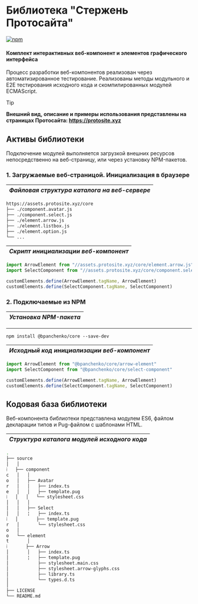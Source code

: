 # Библиотека "Стержень Протосайта"

[![npm](https://img.shields.io/npm/v/@bpanchenko/core.svg)](https://www.npmjs.com/package/@bpanchenko/core)

#### Комплект интерактивных веб-компонент и элементов графического интерфейса

Процесс разработки веб-компонентов реализован через автоматизированное тестирование. Реализованы методы модульного и E2E тестирования исходного кода и скомпилированных модулей ECMAScript.

> [!TIP]
> **Внешний вид, описание и примеры использования представлены на страницах Протосайта: https://protosite.xyz**

## Активы библиотеки

Подключение модулей выполняется загрузкой внешних ресурсов непосредственно на веб-страницу, или через установку NPM-пакетов.

### 1. Загружаемые веб-страницой. Инициализация в браузере

| _Файловая структура каталога на веб-сервере_ |
|:-----------------------:|
```bash
https://assets.protosite.xyz/core
├── ./component.avatar.js 
├── ./component.select.js
├── ./element.arrow.js
├── ./element.listbox.js
├── ./element.option.js
└── ...
```

| _Скрипт инициализации веб-компонент_ |
|:-----------------------:|
```javascript
import ArrowElement from "//assets.protosite.xyz/core/element.arrow.js"
import SelectComponent from "//assets.protosite.xyz/core/component.select.js"

customElements.define(ArrowElement.tagName, ArrowElement)
customElements.define(SelectComponent.tagName, SelectComponent)
```

### 2. Подключаемые из NPM

| _Установка NPM-пакета_ |
|:-----------------------:|
---
```command
npm install @bpanchenko/core --save-dev
```

| _Исходный код инициализации веб-компонент_ |
|:-----------------------:|
```typescript
import ArrowElement from "@bpanchenko/core/arrow-element"
import SelectComponent from "@bpanchenko/core/select-component"

customElements.define(ArrowElement.tagName, ArrowElement)
customElements.define(SelectComponent.tagName, SelectComponent)
```

## Кодовая база библиотеки

Веб-компонента библиотеки представлена модулем ES6, файлом декларации типов и Pug-файлом с шаблонами HTML.

| _Структура каталога модулей исходного кода_ |
|:-----------------------:|
```bash
.
├── source
│   │
⁞   ├── component
c   │   │
o   │   ├── Avatar
r   │   │   ├── index.ts
e   │   │   ├── template.pug
⁞   │   │   └── stylesheet.css
│   │   │
│   │   ├── Select
│   │   ¦   ├── index.ts
⁞   │       ├── template.pug
r   │       └── stylesheet.css
o   │
o   └── element
t       │
⁞       ├── Arrow
│       │   ├── index.ts
│       ¦   ├── template.pug
│           ├── stylesheet.main.css
│           ├── stylesheet.arrow-glyphs.css
│           ├── library.ts
│           └── types.d.ts
│
├── LICENSE    
└── README.md
```